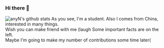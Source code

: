 ### Hi there 👋
![anyN's github stats](https://github-readme-stats.vercel.app/api?username=anyNeko&hide=contribs) 
As you see, I'm a student. Also I comes from China, interested in many things.  
Wish you can make friend with me (laugh
Some important facts are on the left.  
Maybe I'm going to make my number of contributions some time later(
<!--
**anyNeko/anyNeko** is a ✨ _special_ ✨ repository because its `README.md` (this file) appears on your GitHub profile.

Here are some ideas to get you started:

- 🔭 I’m currently working on ...
- 🌱 I’m currently learning ...
- 👯 I’m looking to collaborate on ...
- 🤔 I’m looking for help with ...
- 💬 Ask me about ...
- 📫 How to reach me: ...
- 😄 Pronouns: ...
- ⚡ Fun fact: ...
-->
